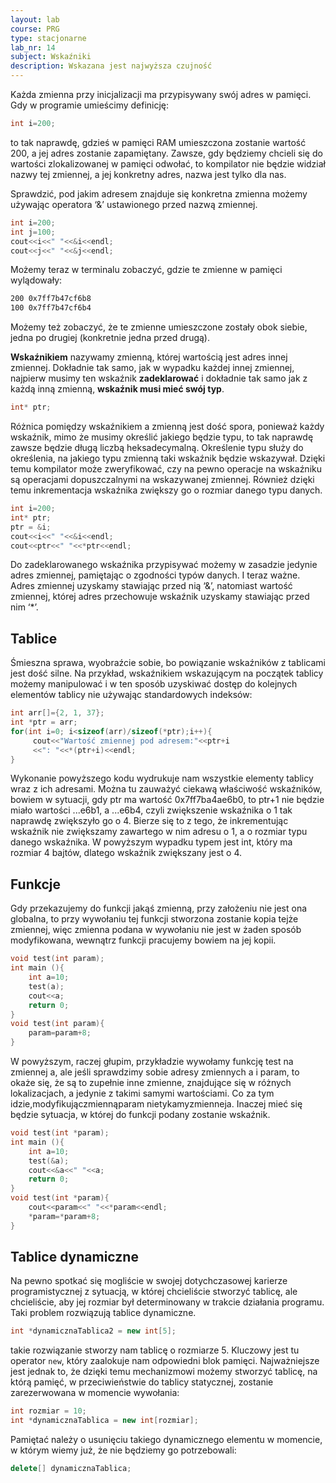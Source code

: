 ```yaml
---
layout: lab
course: PRG
type: stacjonarne
lab_nr: 14
subject: Wskaźniki
description: Wskazana jest najwyższa czujność
---
```


Każda zmienna przy inicjalizacji ma przypisywany swój adres w pamięci. Gdy w programie umieścimy definicję:

```c++
int i=200;
```

to tak naprawdę, gdzieś w pamięci RAM umieszczona zostanie wartość 200, a jej adres zostanie zapamiętany. Zawsze, gdy będziemy chcieli się do wartości zlokalizowanej w pamięci odwołać, to kompilator nie będzie widział nazwy tej zmiennej, a jej konkretny adres, nazwa jest tylko dla nas.

Sprawdzić, pod jakim adresem znajduje się konkretna zmienna możemy używając operatora ‘&’ ustawionego przed nazwą zmiennej.

```c++
int i=200;
int j=100;
cout<<i<<" "<<&i<<endl;
cout<<j<<" "<<&j<<endl;
```

Możemy teraz w terminalu zobaczyć, gdzie te zmienne w pamięci wylądowały:

```nasm
200 0x7ff7b47cf6b8
100 0x7ff7b47cf6b4
```

Możemy też zobaczyć, że te zmienne umieszczone zostały obok siebie, jedna po drugiej (konkretnie jedna przed drugą).

**Wskaźnikiem** nazywamy zmienną, której wartością jest adres innej zmiennej. Dokładnie tak samo, jak w wypadku każdej innej zmiennej, najpierw musimy ten wskaźnik **zadeklarować** i dokładnie tak samo jak z każdą inną zmienną, **wskaźnik musi mieć swój typ**.

```c++
int* ptr;
```

Różnica pomiędzy wskaźnikiem a zmienną jest dość spora, ponieważ każdy wskaźnik, mimo że musimy określić jakiego będzie typu, to tak naprawdę zawsze będzie długą liczbą heksadecymalną. Określenie typu służy do określenia, na jakiego typu zmienną taki wskaźnik będzie wskazywał. Dzięki temu kompilator może zweryfikować, czy na pewno operacje na wskaźniku są operacjami dopuszczalnymi na wskazywanej zmiennej. Również dzięki temu inkrementacja wskaźnika zwiększy go o rozmiar danego typu danych.

```c++
int i=200;
int* ptr;
ptr = &i;
cout<<i<<" "<<&i<<endl;
cout<<ptr<<" "<<*ptr<<endl;
```

Do zadeklarowanego wskaźnika przypisywać możemy w zasadzie jedynie adres zmiennej, pamiętając o zgodności typów danych. I teraz ważne. Adres zmiennej uzyskamy stawiając przed nią ‘&’, natomiast wartość zmiennej, której adres przechowuje wskaźnik uzyskamy stawiając przed nim ‘*’.

## Tablice

Śmieszna sprawa, wyobraźcie sobie, bo powiązanie wskaźników z tablicami jest dość silne. Na przykład, wskaźnikiem wskazującym na początek tablicy możemy manipulować i w ten sposób uzyskiwać dostęp do kolejnych elementów tablicy nie używając standardowych indeksów:

```c++
int arr[]={2, 1, 37};
int *ptr = arr;
for(int i=0; i<sizeof(arr)/sizeof(*ptr);i++){
     cout<<"Wartość zmiennej pod adresem:"<<ptr+i
     <<": "<<*(ptr+i)<<endl;
}
```

Wykonanie powyższego kodu wydrukuje nam wszystkie elementy tablicy wraz z ich adresami. Można tu zauważyć ciekawą właściwość wskaźników, bowiem w sytuacji, gdy ptr ma wartość 0x7ff7ba4ae6b0, to ptr+1 nie będzie miało wartości ...e6b1, a ...e6b4, czyli zwiększenie wskaźnika o 1 tak naprawdę zwiększyło go o 4. Bierze się to z tego, że inkrementując wskaźnik nie zwiększamy zawartego w nim adresu o 1, a o rozmiar typu danego wskaźnika. W powyższym wypadku typem jest int, który ma rozmiar 4 bajtów, dlatego wskaźnik zwiększany jest o 4.

## Funkcje

Gdy przekazujemy do funkcji jakąś zmienną, przy założeniu nie jest ona globalna, to przy wywołaniu tej funkcji stworzona zostanie kopia tejże zmiennej, więc zmienna podana w wywołaniu nie jest w żaden sposób modyfikowana, wewnątrz funkcji pracujemy bowiem na jej kopii.

```c++
void test(int param);
int main (){
    int a=10;
    test(a);
    cout<<a;
    return 0;
}
void test(int param){
    param=param+8;
}
```

W powyższym, raczej głupim, przykładzie wywołamy funkcję test na zmiennej a, ale jeśli sprawdzimy sobie adresy zmiennych a i param, to okaże się, że są to zupełnie inne zmienne,
znajdujące się w różnych lokalizacjach, a jedynie z takimi samymi wartościami. Co za tym idzie,modyfikujączmiennąparam nietykamyzmienneja.
Inaczej mieć się będzie sytuacja, w której do funkcji podany zostanie wskaźnik.

```c++
void test(int *param);
int main (){
    int a=10;
    test(&a);
    cout<<&a<<" "<<a;
    return 0;
}
void test(int *param){
    cout<<param<<" "<<*param<<endl;
    *param=*param+8;
}
```

## Tablice dynamiczne

Na pewno spotkać się mogliście w swojej dotychczasowej karierze programistycznej z sytuacją, w której chcieliście stworzyć tablicę, ale chcieliście, aby jej rozmiar był determinowany w trakcie działania programu. Taki problem rozwiązują tablice dynamiczne.

```c++
int *dynamicznaTablica2 = new int[5];
```

takie rozwiązanie stworzy nam tablicę o rozmiarze 5. Kluczowy jest tu operator ```new```, który zaalokuje nam odpowiedni blok pamięci. Najważniejsze jest jednak to, że dzięki temu mechanizmowi możemy stworzyć tablicę, na którą pamięć, w przeciwieństwie do tablicy statycznej, zostanie zarezerwowana w momencie wywołania:

```c++
int rozmiar = 10;
int *dynamicznaTablica = new int[rozmiar];
```

 Pamiętać należy o usunięciu takiego dynamicznego elementu w momencie, w którym wiemy już, że nie będziemy go potrzebowali:

```c++
delete[] dynamicznaTablica;
```
